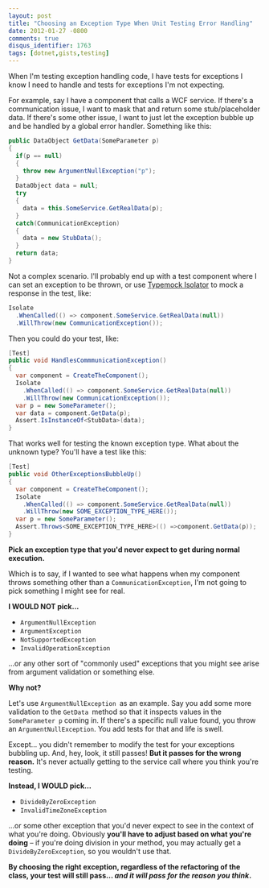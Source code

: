 ```yaml
---
layout: post
title: "Choosing an Exception Type When Unit Testing Error Handling"
date: 2012-01-27 -0800
comments: true
disqus_identifier: 1763
tags: [dotnet,gists,testing]
---
```

When I'm testing exception handling code, I have tests for exceptions I
know I need to handle and tests for exceptions I'm not expecting.

For example, say I have a component that calls a WCF service. If there's
a communication issue, I want to mask that and return some
stub/placeholder data. If there's some other issue, I want to just let
the exception bubble up and be handled by a global error handler.
Something like this:

```csharp
public DataObject GetData(SomeParameter p)
{
  if(p == null)
  {
    throw new ArgumentNullException("p");
  }
  DataObject data = null;
  try
  {
    data = this.SomeService.GetRealData(p);
  }
  catch(CommunicationException)
  {
    data = new StubData();
  }
  return data;
}
```

Not a complex scenario. I'll probably end up with a test component where
I can set an exception to be thrown, or use [Typemock
Isolator](http://www.plimus.com/jsp/redirect.jsp?contractId=1655929&referrer=tillig)
to mock a response in the test, like:

```csharp
Isolate
  .WhenCalled(() => component.SomeService.GetRealData(null))
  .WillThrow(new CommunicationException());
```

Then you could do your test, like:

```csharp
[Test]
public void HandlesCommmunicationException()
{
  var component = CreateTheComponent();
  Isolate
    .WhenCalled(() => component.SomeService.GetRealData(null))
    .WillThrow(new CommunicationException());
  var p = new SomeParameter();
  var data = component.GetData(p);
  Assert.IsInstanceOf<StubData>(data);
}
```

That works well for testing the known exception type. What about the
unknown type? You'll have a test like this:

```csharp
[Test]
public void OtherExceptionsBubbleUp()
{
  var component = CreateTheComponent();
  Isolate
    .WhenCalled(() => component.SomeService.GetRealData(null))
    .WillThrow(new SOME_EXCEPTION_TYPE_HERE());
  var p = new SomeParameter();
  Assert.Throws<SOME_EXCEPTION_TYPE_HERE>(() =>component.GetData(p));
}
```

**Pick an exception type that you'd never expect to get during normal
execution.**

Which is to say, if I wanted to see what happens when my component
throws something other than a `CommunicationException`, I'm not going to
pick something I might see for real.

**I WOULD NOT pick...**

-   `ArgumentNullException `
-   `ArgumentException `
-   `NotSupportedException `
-   `InvalidOperationException `

...or any other sort of "commonly used" exceptions that you might see
arise from argument validation or something else.

**Why not?**

Let's use `ArgumentNullException `as an example. Say you add some more
validation to the `GetData `method so that it inspects values in the
`SomeParameter p` coming in. If there's a specific null value found, you
throw an `ArgumentNullException`. You add tests for that and life is
swell.

Except... you didn't remember to modify the test for your exceptions
bubbling up. And, hey, look, it still passes! **But it passes for the
wrong reason.** It's never actually getting to the service call where
you think you're testing.

**Instead, I WOULD pick...**

-   `DivideByZeroException`
-   `InvalidTimeZoneException`

...or some other exception that you'd never expect to see in the context
of what you're doing. Obviously **you'll have to adjust based on what
you're doing** – if you're doing division in your method, you may
actually get a `DivideByZeroException`, so you wouldn't use that.

**By choosing the right exception, regardless of the refactoring of the
class, your test will still pass... *and it will pass for the reason you
think*.**
